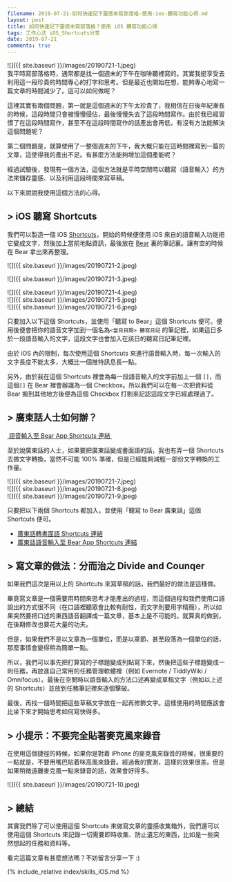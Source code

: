 ```yaml
---
filename: 2019-07-21-如何快速記下靈感來寫部落格-使用-ios-聽寫功能心得.md
layout: post
title: 如何快速記下靈感來寫部落格？使用 iOS 聽寫功能心得
tags: 工作心法 iOS_Shortcuts分享
date: 2019-07-21
comments: true
---
```


![]({{ site.baseurl }}/images/20190721-1.jpeg)  
我平時寫部落格時，通常都是找一個週末的下午在咖啡聽裡寫的。其實我挺享受去利用這一段珍貴的時間專心的打字和思考。但是最近也開始在想，能夠專心地寫一篇文章的時間減少了。這可以如何做呢？

這裡其實有兩個問題，第一就是這個週末的下午太珍貴了，我相信在日後年紀漸長的時候，這段時間只會被慢慢侵佔，最後慢慢失去了這段時間寫作。由於我已經習慣了在這段時間寫作，甚至不在這段時間寫作的話產出會再低，有沒有方法能解決這個問題呢？

第二個問題是，就算使用了一整個週末的下午，我大概只能在這時間裡寫到一篇的文章，這使得我的產出不足。有甚麼方法能夠增加這個產能呢？

經過試驗後，發現有一個方法，這個方法就是平時空閒時以聽寫（語音輸入）的方法來儲存靈感、以及利用這段時間來寫草稿。

以下來說說我使用這個方法的心得。

## > iOS 聽寫 Shortcuts

我們可以製造一個 iOS [Shortcuts](https://apps.apple.com/hk/app/shortcuts/id915249334?l=en)，開始的時候便使用 iOS 來自的語音輸入功能把它變成文字，然後加上當前地點資訊，最後放在 [Bear](https://apps.apple.com/hk/app/bear/id1016366447?l=en) 裏的筆記裏。讓有空的時候在 Bear 拿出來再整理。

![]({{ site.baseurl }}/images/20190721-2.jpeg)

![]({{ site.baseurl }}/images/20190721-3.jpeg)

![]({{ site.baseurl }}/images/20190721-4.jpeg)  
![]({{ site.baseurl }}/images/20190721-5.jpeg)  
![]({{ site.baseurl }}/images/20190721-6.jpeg)  

只要加入以下這個 Shortcuts，並使用「聽寫 to Bear」這個 Shortcuts 便可。便用後便會把你的語音文字加到一個名為`<當日日期> 聽寫日記` 的筆記裡，如果這日多於一段語音輸入的文字，這段文字也會加入在該日的聽寫日記筆記裡。

由於 iOS 內的限制，每次使用這個 Shortcuts 來進行語音輸入時，每一次輸入的文字長度不能太多，大概比一個推特訊息長一點。

另外，由於我在這個 Shortcuts 裡會為每一段語音輸入的文字前加上一個 `[]`，而這個`[]`
在 Bear 裡會辦識為一個 Checkbox。所以我們可以在每一次把資料從 Bear 搬到其他地方後便為這個 Checkbox 打剔來記認這段文字已經處理過了。

## > 廣東話人士如何辦？

[ 語音輸入至 Bear App Shortcuts 連結 ](https://www.icloud.com/shortcuts/cee07db7a2c7480e8fadbcb497c6befd)

至於說廣東話的人士，如果要把廣東話變成書面語的話，我也有弄一個 Shortcuts 去做文字轉換，當然不可能 100% 準確，但是已經能夠減輕一部份文字轉換的工作量。

![]({{ site.baseurl }}/images/20190721-7.jpeg)  
![]({{ site.baseurl }}/images/20190721-8.jpeg)  
![]({{ site.baseurl }}/images/20190721-9.jpeg)  

只要把以下兩個 Shortcuts 都加入，並使用「聽寫 to Bear 廣東話」這個 Shortcuts 便可。

* [廣東話轉書面語 Shortcuts 連結](https://www.icloud.com/shortcuts/d1129b7ddf0b46cfb4929233b617f1db)
* [廣東話語音輸入至 Bear App Shortcuts 連結](https://www.icloud.com/shortcuts/e968f9e0425646689e164e15a3d92a09)


## > 寫文章的做法：分而治之 Divide and Counqer

如果我們這次是用以上的 Shortcuts 來寫草稿的話，我們最好的做法是這樣做。

畢竟寫文章是一個需要用時間來思考才能產出的過程，而這個過程和我們使用口語說出的方式很不同（在口語裡聽眾會比較有耐性，而文字則要用字精簡），所以如果突然要把口述的東西語音翻譯成一篇文章，基本上是不可能的。就算真的做到，在後期修改也要花大量的功夫。

但是，如果我們不是以文章為一個單位，而是以章節、甚至段落為一個單位的話，那麼事情會變得稍為簡單一點。

所以，我們可以事先把打算寫的子標題變成列點寫下來，然後把這些子標題變成一則任務，再放進自己常用的任務管理軟體裡（例如 Evernote / TiddlyWiki / Omnifocus）。最後在空閒時以語音輸入的方法口述再變成草稿文字（例如以上述的 Shortcuts）並放到任務筆記裡來逐個擊破。

最後，再找一個時間把這些草稿文字放在一起再修飾文字。這樣使用的時間應該會比坐下來才開始思考如何寫快得多。

## > 小提示：不要完全貼著麥克風來錄音  

在使用這個捷徑的時候，如果你是對着 iPhone 的麥克風來錄音的時候，很重要的一點就是，不要用嘴巴貼着咪高風來錄音。經過我的實測，這樣的效果很差。但是如果稍微遠離麥克風一點來錄音的話，效果會好得多。

![]({{ site.baseurl }}/images/20190721-10.jpeg)

## > 總結

其實我們除了可以使用這個 Shortcuts 來做寫文章的靈感收集箱外，我們還可以使用這個 Shortcuts 來記錄一切需要即時收集、防止遺忘的東西，比如是一些突然想起的任務和資料等。

看完這篇文章有甚麼想法嗎？不妨留言分享一下 :)

{% include_relative index/skills_iOS.md %}

